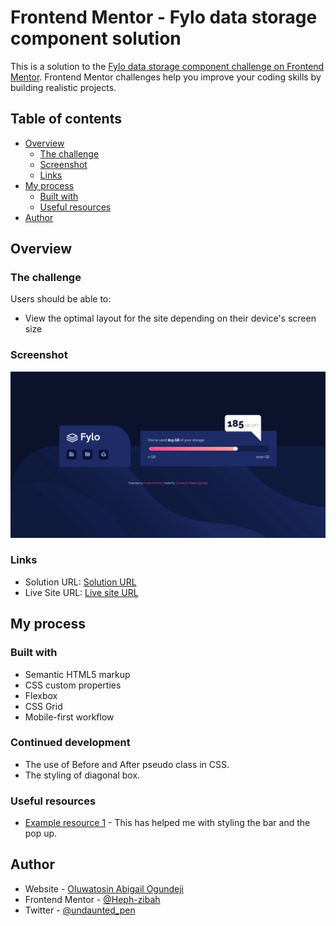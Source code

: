 # Frontend Mentor - Fylo data storage component solution

This is a solution to the [Fylo data storage component challenge on Frontend Mentor](https://www.frontendmentor.io/challenges/fylo-data-storage-component-1dZPRbV5n). Frontend Mentor challenges help you improve your coding skills by building realistic projects. 

## Table of contents

- [Overview](#overview)
  - [The challenge](#the-challenge)
  - [Screenshot](#screenshot)
  - [Links](#links)
- [My process](#my-process)
  - [Built with](#built-with)
  - [Useful resources](#useful-resources)
- [Author](#author)

## Overview

### The challenge

Users should be able to:

- View the optimal layout for the site depending on their device's screen size

### Screenshot

![](/design/desktop.png)

### Links

- Solution URL: [Solution URL](https://your-solution-url.com)
- Live Site URL: [Live site URL](https://fylo-datastorage-frontendmentor.netlify.app/)

## My process

### Built with

- Semantic HTML5 markup
- CSS custom properties
- Flexbox
- CSS Grid
- Mobile-first workflow

### Continued development

- The use of Before and After pseudo class in CSS.
- The styling of diagonal box.

### Useful resources

- [Example resource 1](https://github.com/osoriodev/fylo-component/blob/main/css/style.css) - This has helped me with styling the bar and the pop up.
## Author

- Website - [Oluwatosin Abigail Ogundeji](https://medium.com/@oluwatosinhephzibah)
- Frontend Mentor - [@Heph-zibah](https://www.frontendmentor.io/profile/Heph-zibah)
- Twitter - [@undaunted_pen](https://www.twitter.com/undaunted_pen)
